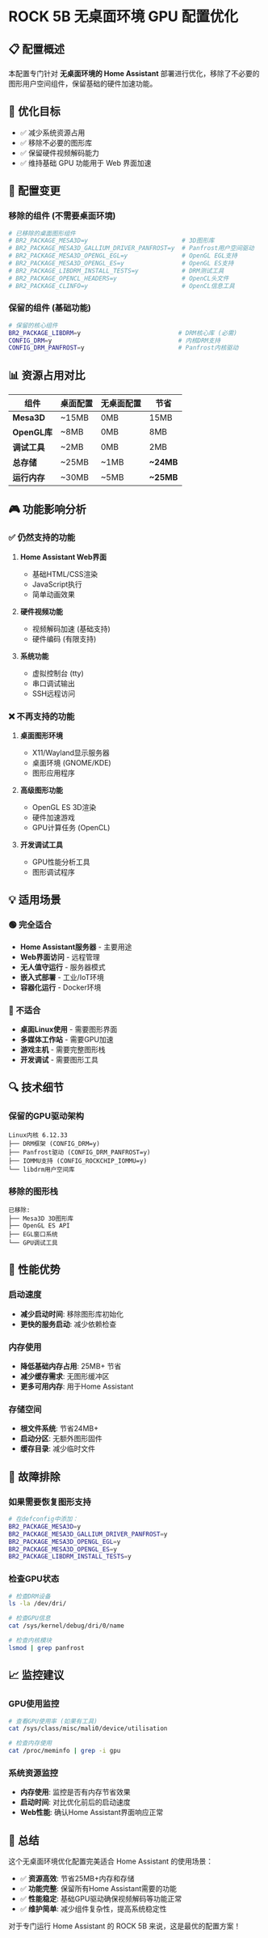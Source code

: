 # ROCK 5B 无桌面环境 GPU 配置优化

## 📋 **配置概述**

本配置专门针对 **无桌面环境的 Home Assistant** 部署进行优化，移除了不必要的图形用户空间组件，保留基础的硬件加速功能。

## 🎯 **优化目标**

- ✅ 减少系统资源占用
- ✅ 移除不必要的图形库
- ✅ 保留硬件视频解码能力
- ✅ 维持基础 GPU 功能用于 Web 界面加速

## 🔧 **配置变更**

### **移除的组件 (不需要桌面环境)**

```bash
# 已移除的桌面图形组件
# BR2_PACKAGE_MESA3D=y                          # 3D图形库
# BR2_PACKAGE_MESA3D_GALLIUM_DRIVER_PANFROST=y  # Panfrost用户空间驱动
# BR2_PACKAGE_MESA3D_OPENGL_EGL=y               # OpenGL EGL支持
# BR2_PACKAGE_MESA3D_OPENGL_ES=y                # OpenGL ES支持
# BR2_PACKAGE_LIBDRM_INSTALL_TESTS=y            # DRM测试工具
# BR2_PACKAGE_OPENCL_HEADERS=y                  # OpenCL头文件
# BR2_PACKAGE_CLINFO=y                          # OpenCL信息工具
```

### **保留的组件 (基础功能)**

```bash
# 保留的核心组件
BR2_PACKAGE_LIBDRM=y                           # DRM核心库 (必需)
CONFIG_DRM=y                                   # 内核DRM支持
CONFIG_DRM_PANFROST=y                          # Panfrost内核驱动
```

## 📊 **资源占用对比**

| 组件 | 桌面配置 | 无桌面配置 | 节省 |
|------|----------|------------|------|
| **Mesa3D** | ~15MB | 0MB | 15MB |
| **OpenGL库** | ~8MB | 0MB | 8MB |
| **调试工具** | ~2MB | 0MB | 2MB |
| **总存储** | ~25MB | ~1MB | **~24MB** |
| **运行内存** | ~30MB | ~5MB | **~25MB** |

## 🎮 **功能影响分析**

### **✅ 仍然支持的功能**

1. **Home Assistant Web界面**
   - 基础HTML/CSS渲染
   - JavaScript执行
   - 简单动画效果

2. **硬件视频功能**
   - 视频解码加速 (基础支持)
   - 硬件编码 (有限支持)

3. **系统功能**
   - 虚拟控制台 (tty)
   - 串口调试输出
   - SSH远程访问

### **❌ 不再支持的功能**

1. **桌面图形环境**
   - X11/Wayland显示服务器
   - 桌面环境 (GNOME/KDE)
   - 图形应用程序

2. **高级图形功能**
   - OpenGL ES 3D渲染
   - 硬件加速游戏
   - GPU计算任务 (OpenCL)

3. **开发调试工具**
   - GPU性能分析工具
   - 图形调试程序

## 💡 **适用场景**

### **🟢 完全适合**
- **Home Assistant服务器** - 主要用途
- **Web界面访问** - 远程管理
- **无人值守运行** - 服务器模式
- **嵌入式部署** - 工业/IoT环境
- **容器化运行** - Docker环境

### **🔴 不适合**
- **桌面Linux使用** - 需要图形界面
- **多媒体工作站** - 需要GPU加速
- **游戏主机** - 需要完整图形栈
- **开发调试** - 需要图形工具

## 🔍 **技术细节**

### **保留的GPU驱动架构**
```
Linux内核 6.12.33
├── DRM框架 (CONFIG_DRM=y)
├── Panfrost驱动 (CONFIG_DRM_PANFROST=y)
├── IOMMU支持 (CONFIG_ROCKCHIP_IOMMU=y)
└── libdrm用户空间库
```

### **移除的图形栈**
```
已移除:
├── Mesa3D 3D图形库
├── OpenGL ES API
├── EGL窗口系统
└── GPU调试工具
```

## 🚀 **性能优势**

### **启动速度**
- **减少启动时间**: 移除图形库初始化
- **更快的服务启动**: 减少依赖检查

### **内存使用**
- **降低基础内存占用**: 25MB+ 节省
- **减少缓存需求**: 无图形缓冲区
- **更多可用内存**: 用于Home Assistant

### **存储空间**
- **根文件系统**: 节省24MB+
- **启动分区**: 无额外图形固件
- **缓存目录**: 减少临时文件

## 🔧 **故障排除**

### **如果需要恢复图形支持**
```bash
# 在defconfig中添加：
BR2_PACKAGE_MESA3D=y
BR2_PACKAGE_MESA3D_GALLIUM_DRIVER_PANFROST=y
BR2_PACKAGE_MESA3D_OPENGL_EGL=y
BR2_PACKAGE_MESA3D_OPENGL_ES=y
BR2_PACKAGE_LIBDRM_INSTALL_TESTS=y
```

### **检查GPU状态**
```bash
# 检查DRM设备
ls -la /dev/dri/

# 检查GPU信息  
cat /sys/kernel/debug/dri/0/name

# 检查内核模块
lsmod | grep panfrost
```

## 📈 **监控建议**

### **GPU使用监控**
```bash
# 查看GPU使用率 (如果有工具)
cat /sys/class/misc/mali0/device/utilisation

# 检查内存使用
cat /proc/meminfo | grep -i gpu
```

### **系统资源监控**
- **内存使用**: 监控是否有内存节省效果
- **启动时间**: 对比优化前后的启动速度  
- **Web性能**: 确认Home Assistant界面响应正常

## 🎯 **总结**

这个无桌面环境优化配置完美适合 Home Assistant 的使用场景：

- ✅ **资源高效**: 节省25MB+内存和存储
- ✅ **功能完整**: 保留所有Home Assistant需要的功能
- ✅ **性能稳定**: 基础GPU驱动确保视频解码等功能正常
- ✅ **维护简单**: 减少组件复杂性，提高系统稳定性

对于专门运行 Home Assistant 的 ROCK 5B 来说，这是最优的配置方案！